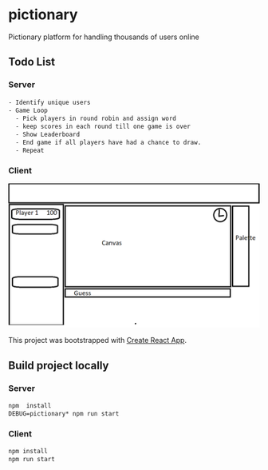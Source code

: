 # pictionary

Pictionary platform for handling thousands of users online

## Todo List

### Server

    - Identify unique users
    - Game Loop
      - Pick players in round robin and assign word
      - keep scores in each round till one game is over
      - Show Leaderboard
      - End game if all players have had a chance to draw.
      - Repeat

### Client

![Draft UI](draft.png)

This project was bootstrapped with [Create React App](https://github.com/facebook/create-react-app).

## Build project locally

### Server

```
npm  install
DEBUG=pictionary* npm run start
```

### Client

```
npm install
npm run start
```
